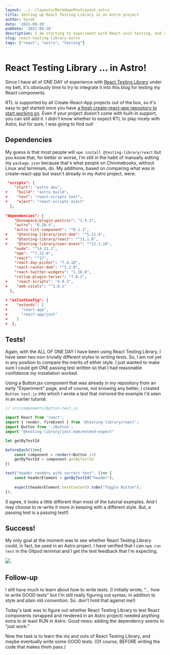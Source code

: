 ```yaml
---
layout: ../../layouts/MarkdownPostLayout.astro
title: Setting up React Testing Library in an Astro project
author: Sarah
date: '2021-09-28'
pubDate: '2021-09-28'
description: I am starting to experiment with React unit testing, and since my Astro blog contains React components, I wanted to see what happens when I tried adding React Testing Library to Astro!
slug: react-testing-library-astro
tags: ["react", "astro", "testing"]
---
```

# React Testing Library ... in Astro!

Since I have all of ONE DAY of experience with [React Testing Library](https://testing-library.com/docs/react-testing-library/intro) under my belt, it's obviously time to try to integrate it into this blog for testing my React components.

RTL is supported by all Create-React-App projects out of the box, so it's easy to get started once you have [a fresh create-react-app repository to start working on](https://twitter.com/sarah11918/status/1442137656587075585). Even if your project doesn't come with built-in support, you can still add it. I didn't know whether to expect RTL to play nicely with Astro, but for sure, I was going to find out!

## Dependencies

My guess is that most people will `npm install @testing-library/react` but you know that, for better or worse, I'm still in the habit of manually editing my `package.json` because that's what people on Chromebooks, without Linux and terminals, do. My additions, based on comparing what was in create-react-app but wasn't already in my Astro project, were:

```json
 "scripts": {
    "start": "astro dev",
+    "build": "astro build",
+    "test": "react-scripts test",
+    "eject": "react-scripts eject"
  },
  
"dependencies": {
    "@snowpack/plugin-postcss": "1.4.3",
    "astro": "0.20.4",
    "astro-list-component": "^0.1.1",
+    "@testing-library/jest-dom": "^5.11.4",
+    "@testing-library/react": "^11.1.0",
+    "@testing-library/user-event": "^12.1.10",
    "node": "^14.13.1",
    "npm": "^7.22.0",
    "react": "^17",
    "react-day-picker": "7.4.10",
    "react-router-dom": "^5.2.0",
    "react-twitter-widgets": "1.10.0",
    "rollup-plugin-terser": "7.0.2",
+    "react-scripts": "4.0.3",
+    "web-vitals": "^1.0.1"
  },
  
+ "eslintConfig": {
+    "extends": [
+      "react-app",
+      "react-app/jest"
+    ]
+  },
```

## Tests!

Again, with the ALL OF ONE DAY I have been using React Testing Library, I have seen two non-trivially different styles to writing tests. So, I am not yet in any position to compare the merits of either style. I just wanted to make sure I could get ONE passing test written so that I had reasonable confidence my installation worked.

Using a Button.jsx component that was already in my repository from an early "Experiment" page, and of course, not knowing any better, I created `Button.test.js` into which I wrote a test that mirrored the example I'd seen in an earlier tutorial.

```js
// src/components/Button.test.js

import React from 'react';
import { render, fireEvent } from '@testing-library/react';
import Button from './Button';
import "@testing-library/jest-dom/extend-expect"

let getByTestId

beforeEach(()=>{
    const component = render(<Button />)
    getByTestId = component.getByTestId
})

test("header renders with correct text", ()=> {
    const headerElement = getByTestId("header");
    
    expect(headerElement.textContent).toBe("Toggle Button");
});
```

(I agree, it looks a little different than most of the tutorial examples. And I may choose to re-write it more in keeping with a different style. But, a passing test is a passing test!)

## Success!

My only goal at the moment was to see whether React Testing Library could, in fact, be used in an Astro project. I have verified that I can `npm run test` in the Gitpod terminal and I get the test feedback that I'm expecting.

![](https://lh3.googleusercontent.com/pw/AM-JKLWQdzXdjDK8DfpE2DPelNFo8tRZJeyjc9-NgUYCmCxuLxGF4nCUctW_NeHzZfuUgkKbug5HthVNqy2FdMDOQGBRYLhDkreXd4VNQviypUBlNIqRF9msypXCcRB0BmrJgdet6iRlcZHHgYChcfqoCJ49aQ=w1680-h1120-no?).

## Follow-up

I still have much to learn about how to write tests. (I initially wrote, "... how to write GOOD tests" but I'm still really figuring out syntax, in addition to style and plain old *convention*. So. don't hold that against me!)

Today's task was to figure out whether React Testing Library to test React components (wrapped and rendered in an Astro project) needed anything extra to at least RUN in Astro. Good news: adding the dependency seems to "just work."

Now the task is to learn the ins and outs of React Testing Library, and maybe eventually write some GOOD tests. (Of course, BEFORE writing the code that makes them pass.)


